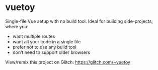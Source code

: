 vuetoy
======

Single-file Vue setup with no build tool. Ideal for building side-projects, where you:

- want multiple routes
- want all your code in a single file
- prefer not to use any build tool
- don’t need to support older browsers

View/remix this project on Glitch: https://glitch.com/~vuetoy
